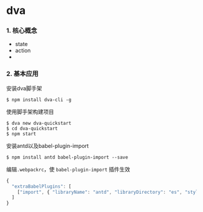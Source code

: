 # dva

### 1. 核心概念

- state
- action
- 

### 2. 基本应用

安装dva脚手架

```shell
$ npm install dva-cli -g
```

使用脚手架构建项目

```shell
$ dva new dva-quickstart
$ cd dva-quickstart
$ npm start
```

安装antd以及babel-plugin-import

```shell
$ npm install antd babel-plugin-import --save
```

编辑`.webpackrc`，使 `babel-plugin-import` 插件生效

```javascript
{
  "extraBabelPlugins": [
    ["import", { "libraryName": "antd", "libraryDirectory": "es", "style": "css" }]
  ]
}
```

